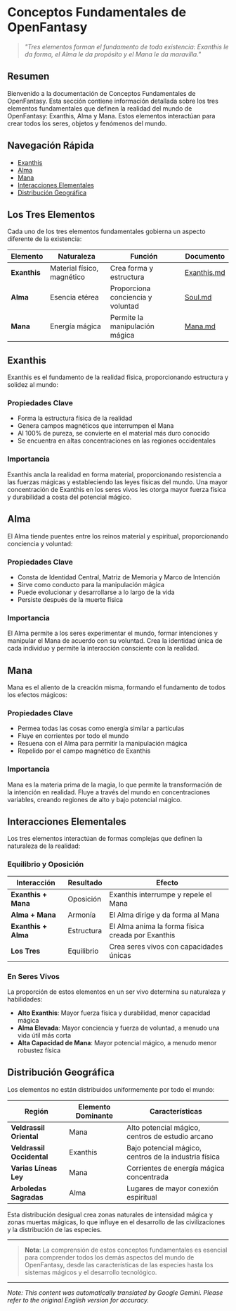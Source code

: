# Conceptos Fundamentales de OpenFantasy

> *"Tres elementos forman el fundamento de toda existencia: Exanthis le da forma, el Alma le da propósito y el Mana le da maravilla."*

## Resumen

Bienvenido a la documentación de Conceptos Fundamentales de OpenFantasy. Esta sección contiene información detallada sobre los tres elementos fundamentales que definen la realidad del mundo de OpenFantasy: Exanthis, Alma y Mana. Estos elementos interactúan para crear todos los seres, objetos y fenómenos del mundo.

## Navegación Rápida

- [Exanthis](#exanthis)
- [Alma](#alma)
- [Mana](#mana)
- [Interacciones Elementales](#interacciones-elementales)
- [Distribución Geográfica](#distribucion-geografica)

## Los Tres Elementos

Cada uno de los tres elementos fundamentales gobierna un aspecto diferente de la existencia:

| Elemento | Naturaleza | Función | Documento |
|---------|--------|----------|----------|
| **Exanthis** | Material físico, magnético | Crea forma y estructura | [Exanthis.md](Exanthis.md) |
| **Alma** | Esencia etérea | Proporciona conciencia y voluntad | [Soul.md](Soul.md) |
| **Mana** | Energía mágica | Permite la manipulación mágica | [Mana.md](Mana.md) |

## Exanthis

Exanthis es el fundamento de la realidad física, proporcionando estructura y solidez al mundo:

### Propiedades Clave

- Forma la estructura física de la realidad
- Genera campos magnéticos que interrumpen el Mana
- Al 100% de pureza, se convierte en el material más duro conocido
- Se encuentra en altas concentraciones en las regiones occidentales

### Importancia

Exanthis ancla la realidad en forma material, proporcionando resistencia a las fuerzas mágicas y estableciendo las leyes físicas del mundo. Una mayor concentración de Exanthis en los seres vivos les otorga mayor fuerza física y durabilidad a costa del potencial mágico.

## Alma

El Alma tiende puentes entre los reinos material y espiritual, proporcionando conciencia y voluntad:

### Propiedades Clave

- Consta de Identidad Central, Matriz de Memoria y Marco de Intención
- Sirve como conducto para la manipulación mágica
- Puede evolucionar y desarrollarse a lo largo de la vida
- Persiste después de la muerte física

### Importancia

El Alma permite a los seres experimentar el mundo, formar intenciones y manipular el Mana de acuerdo con su voluntad. Crea la identidad única de cada individuo y permite la interacción consciente con la realidad.

## Mana

Mana es el aliento de la creación misma, formando el fundamento de todos los efectos mágicos:

### Propiedades Clave

- Permea todas las cosas como energía similar a partículas
- Fluye en corrientes por todo el mundo
- Resuena con el Alma para permitir la manipulación mágica
- Repelido por el campo magnético de Exanthis

### Importancia

Mana es la materia prima de la magia, lo que permite la transformación de la intención en realidad. Fluye a través del mundo en concentraciones variables, creando regiones de alto y bajo potencial mágico.

## Interacciones Elementales

Los tres elementos interactúan de formas complejas que definen la naturaleza de la realidad:

### Equilibrio y Oposición

| Interacción | Resultado | Efecto |
|-------------|--------|--------|
| **Exanthis + Mana** | Oposición | Exanthis interrumpe y repele el Mana |
| **Alma + Mana** | Armonía | El Alma dirige y da forma al Mana |
| **Exanthis + Alma** | Estructura | El Alma anima la forma física creada por Exanthis |
| **Los Tres** | Equilibrio | Crea seres vivos con capacidades únicas |

### En Seres Vivos

La proporción de estos elementos en un ser vivo determina su naturaleza y habilidades:

- **Alto Exanthis**: Mayor fuerza física y durabilidad, menor capacidad mágica
- **Alma Elevada**: Mayor conciencia y fuerza de voluntad, a menudo una vida útil más corta
- **Alta Capacidad de Mana**: Mayor potencial mágico, a menudo menor robustez física

## Distribución Geográfica

Los elementos no están distribuidos uniformemente por todo el mundo:

| Región | Elemento Dominante | Características |
|--------|------------------|-----------------|
| **Veldrassil Oriental** | Mana | Alto potencial mágico, centros de estudio arcano |
| **Veldrassil Occidental** | Exanthis | Bajo potencial mágico, centros de la industria física |
| **Varias Líneas Ley** | Mana | Corrientes de energía mágica concentrada |
| **Arboledas Sagradas** | Alma | Lugares de mayor conexión espiritual |

Esta distribución desigual crea zonas naturales de intensidad mágica y zonas muertas mágicas, lo que influye en el desarrollo de las civilizaciones y la distribución de las especies.

---

> **Nota**: La comprensión de estos conceptos fundamentales es esencial para comprender todos los demás aspectos del mundo de OpenFantasy, desde las características de las especies hasta los sistemas mágicos y el desarrollo tecnológico.


---
_Note: This content was automatically translated by Google Gemini. Please refer to the original English version for accuracy._
